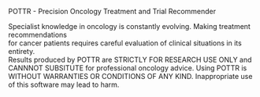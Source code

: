 POTTR - Precision Oncology Treatment and Trial Recommender

Specialist knowledge in oncology is constantly evolving. Making treatment recommendations  
for  cancer patients  requires careful  evaluation of clinical situations in its entirety.  
Results produced by POTTR  are  STRICTLY FOR RESEARCH USE ONLY  and CANNNOT SUBSITUTE for 
professional oncology advice. Using POTTR is WITHOUT WARRANTIES OR CONDITIONS OF ANY KIND. 
Inappropriate use of this software may lead to harm.
